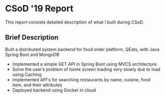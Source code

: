 # CSoD '19 Report

This report consists detailed description of what I built during CSoD.

## Brief Description

Built a distributed system backend for food order platform, QEats, with Java Spring Boot and MongoDB

- Implemented a simple GET API in Spring Boot using MVCS architecture
- Solve the user’s problem of home screen loading very slowly due to load using Caching
- Implemented API's for searching restaurants by name, cuisine, food item, and their attributes
- Deployed backend using Docker in cloud


